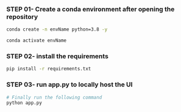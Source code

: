 
### STEP 01- Create a conda environment after opening the repository

```bash
conda create -n envName python=3.8 -y
```

```bash
conda activate envName
```


### STEP 02- install the requirements
```bash
pip install -r requirements.txt
```

### STEP 03- run app.py to locally host the UI
```bash
# Finally run the following command
python app.py
```